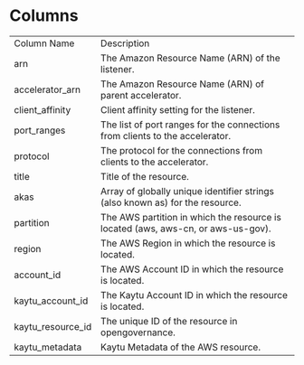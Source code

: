 # Columns  

<table>
	<tr><td>Column Name</td><td>Description</td></tr>
	<tr><td>arn</td><td>The Amazon Resource Name (ARN) of the listener.</td></tr>
	<tr><td>accelerator_arn</td><td>The Amazon Resource Name (ARN) of parent accelerator.</td></tr>
	<tr><td>client_affinity</td><td>Client affinity setting for the listener.</td></tr>
	<tr><td>port_ranges</td><td>The list of port ranges for the connections from clients to the accelerator.</td></tr>
	<tr><td>protocol</td><td>The protocol for the connections from clients to the accelerator.</td></tr>
	<tr><td>title</td><td>Title of the resource.</td></tr>
	<tr><td>akas</td><td>Array of globally unique identifier strings (also known as) for the resource.</td></tr>
	<tr><td>partition</td><td>The AWS partition in which the resource is located (aws, aws-cn, or aws-us-gov).</td></tr>
	<tr><td>region</td><td>The AWS Region in which the resource is located.</td></tr>
	<tr><td>account_id</td><td>The AWS Account ID in which the resource is located.</td></tr>
	<tr><td>kaytu_account_id</td><td>The Kaytu Account ID in which the resource is located.</td></tr>
	<tr><td>kaytu_resource_id</td><td>The unique ID of the resource in opengovernance.</td></tr>
	<tr><td>kaytu_metadata</td><td>Kaytu Metadata of the AWS resource.</td></tr>
</table>